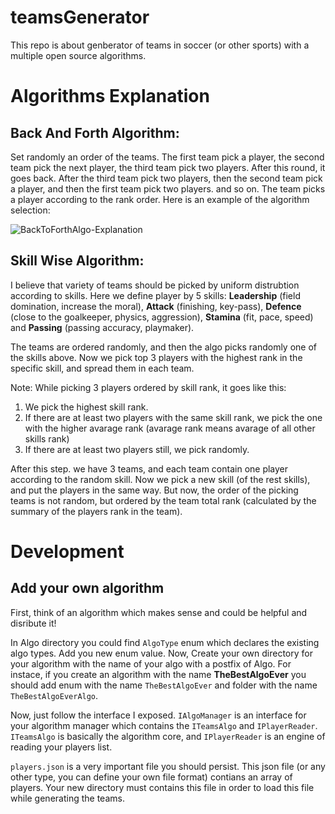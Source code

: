 # teamsGenerator
This repo is about genberator of teams in soccer (or other sports) with a multiple open source algorithms.


# Algorithms Explanation

## Back And Forth Algorithm:
Set randomly an order of the teams. The first team pick a player, the second team pick the next player, the third team pick two players.
After this round, it goes back. After the third team pick two players, then the second team pick a player, and then the first team pick two players. and so on.
The team picks a player according to the rank order.
Here is an example of the algorithm selection:

![BackToForthAlgo-Explanation](https://user-images.githubusercontent.com/32292032/227537484-b3272fe0-9454-491f-8dba-d8332f3b43c8.png)


## Skill Wise Algorithm:
I believe that variety of teams should be picked by uniform distrubtion according to skills.
Here we define player by 5 skills: **Leadership** (field domination, increase the moral), **Attack** (finishing, key-pass), **Defence** (close to the goalkeeper, physics, aggression), **Stamina** (fit, pace, speed) and **Passing** (passing accuracy, playmaker).

The teams are ordered randomly, and then the algo picks randomly one of the skills above.
Now we pick top 3 players with the highest rank in the specific skill, and spread them in each team.

Note:
While picking 3 players ordered by skill rank, it goes like this:
1. We pick the highest skill rank.
2. If there are at least two players with the same skill rank, we pick the one with the higher avarage rank (avarage rank means avarage of all other skills rank)
3. If there are at least two players still, we pick randomly.

After this step. we have 3 teams, and each team contain one player according to the random skill.
Now we pick a new skill (of the rest skills), and put the players in the same way.
But now, the order of the picking teams is not random, but ordered by the team total rank (calculated by the summary of the players rank in the team).

# Development 

## Add your own algorithm
First, think of an algorithm which makes sense and could be helpful and disribute it!

In Algo directory you could find `AlgoType` enum which declares the existing algo types. Add you new enum value.
Now, Create your own directory for your algorithm with the name of your algo with a postfix of Algo.
For instace, if you create an algorithm with the name **TheBestAlgoEver** you should add enum with the name `TheBestAlgoEver` and folder with the name `TheBestAlgoEverAlgo`.

Now, just follow the interface I exposed.
`IAlgoManager` is an interface for your algorithm manager which contains the `ITeamsAlgo` and `IPlayerReader`.
`ITeamsAlgo` is basically the algorithm core, and `IPlayerReader` is an engine of reading your players list.

`players.json` is a very important file you should persist. This json file (or any other type, you can define your own file format) contians an array of players. Your new directory must contains this file in order to load this file while generating the teams.
